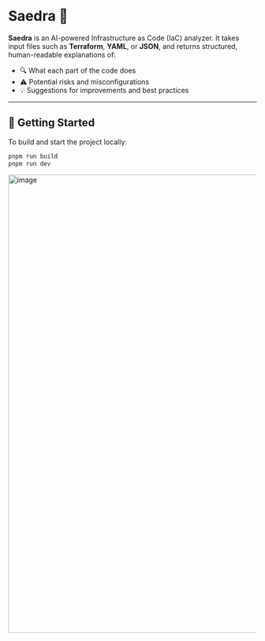 # Saedra 🌱

**Saedra** is an AI-powered Infrastructure as Code (IaC) analyzer. It takes input files such as **Terraform**, **YAML**, or **JSON**, and returns structured, human-readable explanations of:

- 🔍 What each part of the code does  
- ⚠️ Potential risks and misconfigurations  
- 💡 Suggestions for improvements and best practices

---

## 🚀 Getting Started

To build and start the project locally:

```sh
pnpm run build
pnpm run dev
```

<img width="1899" height="930" alt="image" src="https://github.com/user-attachments/assets/d2a9d597-1d9c-4ae8-b556-1cb8a960f0f6" />
